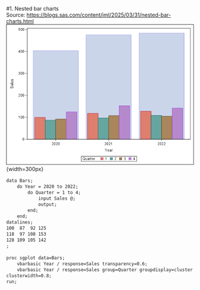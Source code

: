 #1. Nested bar charts  
Source: https://blogs.sas.com/content/iml/2025/03/31/nested-bar-charts.html  
![Nested bar](./images/1_nested_bar.png){width=300px}
```sas
data Bars;
    do Year = 2020 to 2022;
        do Quarter = 1 to 4;
            input Sales @;
            output;
        end;
    end;
datalines;
100  87  92 125
118  97 108 153
128 109 105 142
;

proc sgplot data=Bars;
    vbarbasic Year / response=Sales transparency=0.6;
    vbarbasic Year / response=Sales group=Quarter groupdisplay=cluster clusterwidth=0.8;
run;
```
